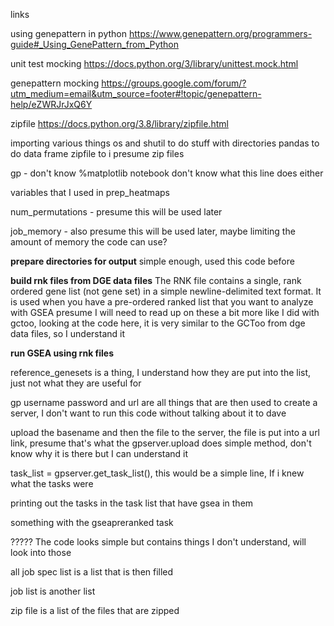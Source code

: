 
links 

using genepattern in python
https://www.genepattern.org/programmers-guide#_Using_GenePattern_from_Python

unit test mocking
https://docs.python.org/3/library/unittest.mock.html

genepattern mocking
https://groups.google.com/forum/?utm_medium=email&utm_source=footer#!topic/genepattern-help/eZWRJrJxQ6Y

zipfile 
https://docs.python.org/3.8/library/zipfile.html





importing various things 
os and shutil to do stuff with directories
pandas to do data frame
zipfile to i presume zip files

gp - don't know 
%matplotlib notebook don't know what this line does either

variables that I used in prep_heatmaps

num_permutations - presume this will be used later

job_memory - also presume this will be used later, maybe limiting the amount of memory 
the code can use?

**prepare directories for output** 
simple enough, used this code before

**build rnk files from DGE data files**
The RNK file contains a single, rank ordered gene list (not gene set) in a simple newline-delimited text format. 
It is used when you have a pre-ordered ranked list that you want to analyze with GSEA
presume I will need to read up on these a bit more like I did with gctoo, 
looking at the code here, it is very similar to the GCToo from dge data files, so I understand it

**run GSEA using rnk files**

reference_genesets is a thing, I understand how they are put into the list, just not what they are useful for

gp username password and url are all things that are then used to create a server, I don't want to run this code without 
talking about it to dave

upload the basename and then the file to the server, the file is put into a url link, presume that's what the gpserver.upload does
simple method, don't know why it is there but I can understand it

task_list = gpserver.get_task_list(), this would be a simple line, If i knew what the tasks were

printing out the tasks in the task list that have gsea in them 

something with the gseapreranked task 

????? The code looks simple but contains things I don't understand, will look into those

all job spec list is a list that is then filled 

job list is another list 

zip file is a list of the files that are zipped 

